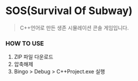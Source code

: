 # SOS(Survival Of Subway)

> C++언어로 만든 생존 시뮬레이션 콘솔 게임입니다.

### HOW TO USE

1. ZIP 파일 다운로드
2. 압축해제
3. Bingo > Debug > C++Project.exe 실행
